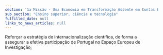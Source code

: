 ```yaml
---
section: '1a Missão - Uma Economia em Transformação Assente em Contas Equilibradas'
sub_section: "Ensino superior, ciência e tecnologia"
fulfilled_date: null
links_to_news_articles: null
---
```


Reforçar a estratégia de internacionalização científica, de forma a assegurar a efetiva participação de Portugal no Espaço Europeu de Investigação;